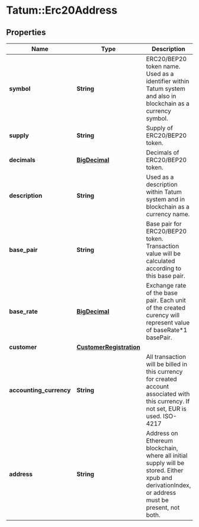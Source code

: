 # Tatum::Erc20Address

## Properties
Name | Type | Description | Notes
------------ | ------------- | ------------- | -------------
**symbol** | **String** | ERC20/BEP20 token name. Used as a identifier within Tatum system and also in blockchain as a currency symbol. | 
**supply** | **String** | Supply of ERC20/BEP20 token. | 
**decimals** | [**BigDecimal**](BigDecimal.md) | Decimals of ERC20/BEP20 token. | 
**description** | **String** | Used as a description within Tatum system and in blockchain as a currency name. | 
**base_pair** | **String** | Base pair for ERC20/BEP20 token. Transaction value will be calculated according to this base pair. | 
**base_rate** | [**BigDecimal**](BigDecimal.md) | Exchange rate of the base pair. Each unit of the created curency will represent value of baseRate*1 basePair. | [optional] [default to 1]
**customer** | [**CustomerRegistration**](CustomerRegistration.md) |  | [optional] 
**accounting_currency** | **String** | All transaction will be billed in this currency for created account associated with this currency. If not set, EUR is used. ISO-4217 | [optional] 
**address** | **String** | Address on Ethereum blockchain, where all initial supply will be stored. Either xpub and derivationIndex, or address must be present, not both. | 

